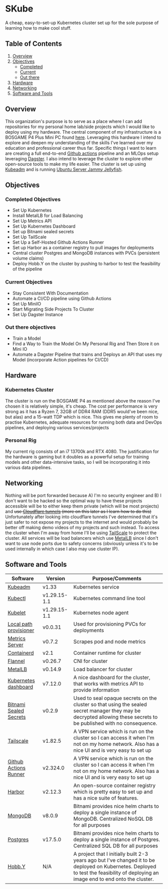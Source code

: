 # SKube
A cheap, easy-to-set-up Kubernetes cluster set up for the sole purpose of learning how to make cool stuff.

## Table of Contents
1. [Overview](#overview)
2. [Objectives](#objectives)
   - [Completed](#completed-objectives)
   - [Current](#current-objectives)
   - [Out there](#out-there-objectives)
3. [Hardware](#hardware)
4. [Networking](#networking)
5. [Software and Tools](#software-and-tools)

## Overview
This organization's purpose is to serve as a place where I can add repositories for my personal home lab/side projects which I would like to deploy using my hardware. The central component of my infrastructure is a BOSGAME P4 Plus Mini PC found [here](https://www.amazon.ca/BOSGAME-P4-Plus-Computers-Desktop/dp/B0DBYB71GJ?pd_rd_w=s3y4O&content-id=amzn1.sym.1d3fa88f-aa61-4d59-895c-470dda2309ea&pf_rd_p=1d3fa88f-aa61-4d59-895c-470dda2309ea&pf_rd_r=76XDDHZHR6N9PVQZ9NBP&pd_rd_wg=k20Qc&pd_rd_r=ea8d74c6-a2b0-4a14-ba1b-4ae3d51365e4&ref_=sspa_dk_detail_1&sp_csd=d2lkZ2V0TmFtZT1zcF9kZXRhaWxfdGhlbWF0aWM&th=1). Leveraging this hardware I intend to explore and deepen my understanding of the skills I've learned over my education and professional career thus far. Specific things I want to learn are creating a full end-to-end [Github actions](https://github.com/features/actions) pipeline and an MLOps setup leveraging [Dagster](https://dagster.io/). I also intend to leverage the cluster to explore other open-source tools to make my life easier. The cluster is set up using [Kubeadm](https://kubernetes.io/docs/reference/setup-tools/kubeadm/) and is running [Ubuntu Server Jammy Jellyfish](https://releases.ubuntu.com/jammy/).

## Objectives

### Completed Objectives
- Set Up Kubernetes
- Install MetalLB for Load Balancing
- Set Up Metrics API
- Set Up Kubernetes Dashboard
- Set up Bitnami sealed secrets
- Set Up TailScale
- Set Up a Self-Hosted Github Actions Runner
- Set up Harbor as a container registry to pull images for deployments
- Central cluster Postgres and MongoDB instances with PVCs (persistent volume claims)
- Deploy Hobb.Y on the cluster by pushing to harbor to test the feasibility of the pipeline



### Current Objectives
- Stay Consistent With Documentation
- Automate a CI/CD pipeline using Github Actions
- Set Up MiniIO
- Start Migrating Side Projects To Cluster
- Set Up Dagster Instance

### Out there objectives
- Train a Model
- Find a Way to Train the Model On My Personal Rig and Then Store it on Mini IO
- Automate a Dagster Pipeline that trains and Deploys an API that uses my Model (incorporate Action pipelines for CI/CD)

## Hardware
### Kubernetes Cluster
The cluster is run on the BOSGAME P4 as mentioned above the reason I've chosen it is relatively simple, it's cheap. The cost per performance is very strong as it has a Ryzen 7, 32GB of DDR4 RAM (DDR5 would've been nice, but alas) and a 15-watt TDP which is nice. This gives me plenty of room to practise Kubernetes, adequate resources for running both data and DevOps pipelines, and deploying various services/projects

### Personal Rig
My current rig consists of an i7 13700k and RTX 4080. The justification for the hardware is gaming but it doubles as a powerful setup for training models and other data-intensive tasks, so I will be incorporating it into various data pipelines.

## Networking
Nothing will be port forwarded because A) I'm no security engineer and B) I don't want to be hacked so the optimal way to have these projects accessible will be to either keep them private (which will be most projects) and ~~use [Cloudflare tunnels](https://developers.cloudflare.com/cloudflare-one/connections/connect-networks/) (more on this later as I learn how to do this)~~ Unfortunately after looking into cloudflare tunnels I've determined that it's just safer to not expose my projects to the internet and would probably be better off making demo videos of my projects and such instead. To access the cluster when I'm away from home I'll be using [TailScale](https://tailscale.com/wireguard-vpn?utm_campaign=PMax-Wireguard-US&utm_medium=paid-search&utm_source=google&utm_content=:21886304591:::c:&gad_source=1&gad_campaignid=21890112415&gbraid=0AAAAACjm7b2K6A24PNlAVr0ZO956aRHvI&gclid=CjwKCAjw56DBBhAkEiwAaFsG-hsuYr8dgWz4sWA1ffMx4Xqs41eSfBCekbELypkUq2gBTxvUs3SMFxoCMKcQAvD_BwE) to protect the cluster. All services will be load balancers which use [MetalLB](https://metallb.io/) since I don't want to use node ports due to safety concerns (obviously unless it's to be used internally in which case I also may use cluster IP). 

## Software and Tools
| Software  | Version | Purpose/Comments |
| ------------- | ------------- | ------------- |
| [Kubeadm](https://kubernetes.io/docs/reference/setup-tools/kubeadm/)  | v1.33  | Kubernetes service  |
| [Kubectl](https://kubernetes.io/docs/reference/kubectl/)  | v1.29.15-1.1  | Kubernetes command line tool  |
| [Kubelet](https://kubernetes.io/docs/reference/command-line-tools-reference/kubelet/#:~:text=The%20kubelet%20is%20the%20primary,object%20that%20describes%20a%20pod.) | v1.29.15-1.1  | Kubernetes node agent  |
| [Local path provisioner](https://github.com/rancher/local-path-provisioner)  | v0.0.31  | Used for provisioning PVCs for deployments |
| [Metrics Server](https://github.com/kubernetes-sigs/metrics-server)   | v0.7.2  | Scrapes pod and node metrics |
| [Containerd](https://containerd.io/)  | v2.1  | Container runtime for cluster  |
| [Flannel](https://github.com/flannel-io/flannel)  | v0.26.7  | CNI for cluster |
| [MetalLB](https://github.com/flannel-io/flannel)  | v0.14.9 | Load balancer for cluster|
| [Kubernetes dashboard](https://github.com/flannel-io/flannel)  | v7.12.0 | A nice dashboard for the cluster, that works with metrics API to provide information |
| [Bitnami Sealed Secrets](https://github.com/bitnami-labs/sealed-secrets)  | v0.2.9 | Used to seal opaque secrets on the cluster so that using the sealed secret manager they may be decrypted allowing these secrets to be published with no consequence. |
| [Tailscale](https://tailscale.com/kb/1017/install)  | v1.82.5 | A VPN service which is run on the cluster so I can access it when I'm not on my home network. Also has a nice UI and is very easy to set up |
| [Github Actions Runner](https://github.com/actions/runner)  | v2.324.0 | A VPN service which is run on the cluster so I can access it when I'm not on my home network. Also has a nice UI and is very easy to set up |
| [Harbor](https://github.com/goharbor/harbor)  | v2.12.3 | An open-source container registry which is pretty easy to set up and has a nice suite of features. |
| [MongoDB](https://github.com/bitnami/charts/tree/main/bitnami/mongodb) | v8.0.9 | Bitnami provides nice helm charts to deploy a single instance of MongoDB. Centralized NoSQL DB for all purposes |
| [Postgres](https://github.com/bitnami/charts/tree/main/.vib/prometheus) | v17.5.0 | Bitnami provides nice helm charts to deploy a single instance of Postgres. Centralized SQL DB for all purposes |
| [Hobb.Y](https://github.com/sukhmansra64/hobb.Y) | N/A | A project that I initially built 2-3 years ago but I've changed it to be deployed on Kubernetes. Deployed to test the feasibility of deploying an image end to end onto the cluster. |

